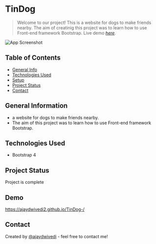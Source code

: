 # TinDog
> Welcome to our project! This is a website for dogs to make friends nearby. The aim of creatinig this project was to learn how to use Front-end framework Bootstrap.
> Live demo [_here_](https://ajaydwivedi2.github.io/TinDog-/). <!-- If you have the project hosted somewhere, include the link here. -->

![App Screenshot](images/TinDog.png)

## Table of Contents
* [General Info](#general-information)
* [Technologies Used](#technologies-used)
* [Setup](#setup)
* [Project Status](#project-status)
* [Contact](#contact)


## General Information
- a website for dogs to make friends nearby.
- The aim of this project was to learn how to use Front-end framework Bootstrap.


## Technologies Used
- Bootstrap 4


## Project Status
Project is complete

## Demo

https://ajaydwivedi2.github.io/TinDog-/

## Contact
Created by [@ajaydwivedi](https://github.com/Ajaydwivedi2) - feel free to contact me!
